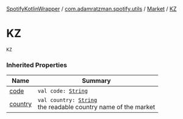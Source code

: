 [SpotifyKotlinWrapper](../../index.md) / [com.adamratzman.spotify.utils](../index.md) / [Market](index.md) / [KZ](./-k-z.md)

# KZ

`KZ`

### Inherited Properties

| Name | Summary |
|---|---|
| [code](code.md) | `val code: `[`String`](https://kotlinlang.org/api/latest/jvm/stdlib/kotlin/-string/index.html) |
| [country](country.md) | `val country: `[`String`](https://kotlinlang.org/api/latest/jvm/stdlib/kotlin/-string/index.html)<br>the readable country name of the market |
